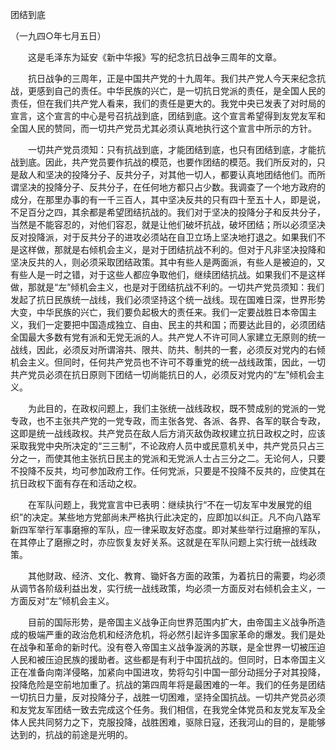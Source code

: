 团结到底

（一九四○年七月五日）



　　这是毛泽东为延安《新中华报》写的纪念抗日战争三周年的文章。 



　　抗日战争的三周年，正是中国共产党的十九周年。我们共产党人今天来纪念抗战，更感到自己的责任。中华民族的兴亡，是一切抗日党派的责任，是全国人民的责任，但在我们共产党人看来，我们的责任是更大的。我党中央已发表了对时局的宣言，这个宣言的中心是号召抗战到底，团结到底。这个宣言希望得到友党友军和全国人民的赞同，而一切共产党员尤其必须认真地执行这个宣言中所示的方针。 

　　一切共产党员须知：只有抗战到底，才能团结到底，也只有团结到底，才能抗战到底。因此，共产党员要作抗战的模范，也要作团结的模范。我们所反对的，只是敌人和坚决的投降分子、反共分子，对其他一切人，都要认真地团结他们。而所谓坚决的投降分子、反共分子，在任何地方都只占少数。我调查了一个地方政府的成分，在那里办事的有一千三百人，其中坚决反共的只有四十至五十人，即是说，不足百分之四，其余都是希望团结抗战的。我们对于坚决的投降分子和反共分子，当然是不能容忍的，对他们容忍，就是让他们破坏抗战，破坏团结；所以必须坚决反对投降派，对于反共分子的进攻必须站在自卫立场上坚决地打退之。如果我们不是这样做，那就是右倾机会主义，是对于团结抗战不利的。但对于凡非坚决投降和坚决反共的人，则必须采取团结政策。其中有些人是两面派，有些人是被迫的，又有些人是一时之错，对于这些人都应争取他们，继续团结抗战。如果我们不是这样做，那就是“左”倾机会主义，也是对于团结抗战不利的。一切共产党员须知：我们发起了抗日民族统一战线，我们必须坚持这个统一战线。现在国难日深，世界形势大变，中华民族的兴亡，我们要负起极大的责任来。我们一定要战胜日本帝国主义，我们一定要把中国造成独立、自由、民主的共和国；而要达此目的，必须团结全国最大多数有党有派和无党无派的人。共产党人不许可同人家建立无原则的统一战线，因此，必须反对所谓溶共、限共、防共、制共的一套，必须反对党内的右倾机会主义。但同时，任何共产党员也不许可不尊重党的统一战线政策，因此，一切共产党员必须在抗日原则下团结一切尚能抗日的人，必须反对党内的“左”倾机会主义。 

　　为此目的，在政权问题上，我们主张统一战线政权，既不赞成别的党派的一党专政，也不主张共产党的一党专政，而主张各党、各派、各界、各军的联合专政，这即是统一战线政权。共产党员在敌人后方消灭敌伪政权建立抗日政权之时，应该采取我党中央所决定的“三三制”，不论政府人员中或民意机关中，共产党员只占三分之一，而使其他主张抗日民主的党派和无党派人士占三分之二。无论何人，只要不投降不反共，均可参加政府工作。任何党派，只要是不投降不反共的，应使其在抗日政权下面有存在和活动之权。 

　　在军队问题上，我党宣言中已表明：继续执行“不在一切友军中发展党的组织”的决定。某些地方党部尚未严格执行此决定的，应即加以纠正。凡不向八路军新四军举行军事磨擦的军队，应一律采取友好态度。即对某些举行过磨擦的军队，在其停止了磨擦之时，亦应恢复友好关系。这就是在军队问题上实行统一战线政策。 

　　其他财政、经济、文化、教育、锄奸各方面的政策，为着抗日的需要，均必须从调节各阶级利益出发，实行统一战线政策，均必须一方面反对右倾机会主义，一方面反对“左”倾机会主义。 

　　目前的国际形势，是帝国主义战争正向世界范围内扩大，由帝国主义战争所造成的极端严重的政治危机和经济危机，将必然引起许多国家革命的爆发。我们是处在战争和革命的新时代。没有卷入帝国主义战争漩涡的苏联，是全世界一切被压迫人民和被压迫民族的援助者。这些都是有利于中国抗战的。但同时，日本帝国主义正在准备向南洋侵略，加紧向中国进攻，势将勾引中国一部分动摇分子对其投降，投降危险是空前地加重了。抗战的第四周年将是最困难的一年。我们的任务是团结一切抗日力量，反对投降分子，战胜一切困难，坚持全国抗战。一切共产党员必须和友党友军团结一致去完成这个任务。我们相信，在我党全体党员和友党友军及全体人民共同努力之下，克服投降，战胜困难，驱除日寇，还我河山的目的，是能够达到的，抗战的前途是光明的。 





